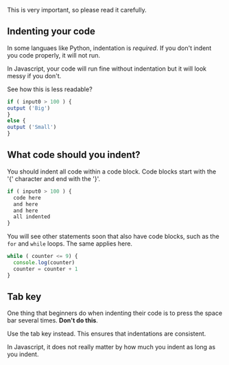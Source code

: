This is very important, so please read it carefully.

## Indenting your code
In some languaes like Python, indentation is *required*. If you don't indent you code properly, it will not run.

In Javascript, your code will run fine without indentation but it will look messy if you don't.

See how this is less readable?

```javascript
if ( input0 > 100 ) {
output ('Big')
}
else {
output ('Small')
}
```

## What code should you indent?
You should indent all code within a code block. Code blocks start with the '{' character and end with the '}'.

```javascript
if ( input0 > 100 ) {
  code here
  and here
  and here
  all indented
}
```

You will see other statements soon that also have code blocks, such as the `for` and `while` loops. The same applies here.

```javascript
while ( counter <= 9) {
  console.log(counter)
  counter = counter + 1
}
```

## Tab key
One thing that beginners do when indenting their code is to press the space bar several times. **Don't do this**.

Use the tab key instead. This ensures that indentations are consistent.

In Javascript, it does not really matter by how much you indent as long as you indent.

